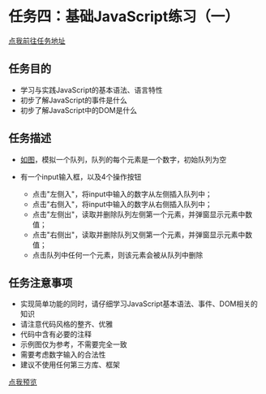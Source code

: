 # 任务四：基础JavaScript练习（一）
[点我前往任务地址](http://ife.baidu.com/course/detail/id/103)
## 任务目的
+	学习与实践JavaScript的基本语法、语言特性
+	初步了解JavaScript的事件是什么
+	初步了解JavaScript中的DOM是什么

## 任务描述
+	[如图](http://7xrp04.com1.z0.glb.clouddn.com/task_2_18_1.jpg)，模拟一个队列，队列的每个元素是一个数字，初始队列为空
+	有一个input输入框，以及4个操作按钮

	+	点击"左侧入"，将input中输入的数字从左侧插入队列中；
	+	点击"右侧入"，将input中输入的数字从右侧插入队列中；
	+	点击"左侧出"，读取并删除队列左侧第一个元素，并弹窗显示元素中数值；
	+	点击"右侧出"，读取并删除队列又侧第一个元素，并弹窗显示元素中数值；
	+	点击队列中任何一个元素，则该元素会被从队列中删除	

## 任务注意事项
+	实现简单功能的同时，请仔细学习JavaScript基本语法、事件、DOM相关的知识
+	请注意代码风格的整齐、优雅
+	代码中含有必要的注释
+	示例图仅为参考，不需要完全一致
+	需要考虑数字输入的合法性
+	建议不使用任何第三方库、框架

[点我预览](http://htmlpreview.github.io/?https://github.com/RAAMENN/ife2017/blob/master/javascript/%E4%BB%BB%E5%8A%A1%E5%9B%9B/%E4%BB%BB%E5%8A%A1%E5%9B%9B.html)